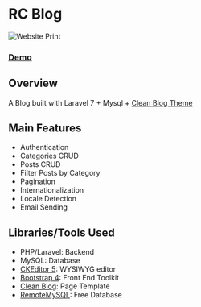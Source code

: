 # RC Blog

![Website Print](https://i.imgur.com/JHbqHyL.png)

### [Demo](https://rc-blog.herokuapp.com/)

## Overview

A Blog built with Laravel 7 + Mysql + [Clean Blog Theme](https://startbootstrap.com/themes/clean-blog/)

## Main Features

- Authentication
- Categories CRUD
- Posts CRUD
- Filter Posts by Category
- Pagination
- Internationalization
- Locale Detection
- Email Sending

## Libraries/Tools Used

- PHP/Laravel: Backend
- MySQL: Database
- [CKEditor 5](https://ckeditor.com/): WYSIWYG editor
- [Bootstrap 4](https://getbootstrap.com/): Front End Toolkit
- [Clean Blog](https://startbootstrap.com/themes/clean-blog/): Page Template
- [RemoteMySQL](https://remotemysql.com/): Free Database
